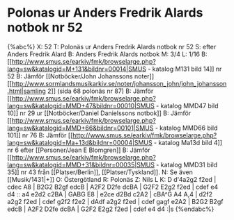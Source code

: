# Polonas ur Anders Fredrik Alards notbok nr 52

{%abc%}
X: 52
T: Polonäs ur Anders Fredrik Alards notbok nr 52
S: efter Anders Fredrik Alard
B: Anders Fredrik Alards notbok
M: 3/4
L: 1/16
B: [[http://www.smus.se/earkiv/fmk/browselarge.php?lang=sw&katalogid=M+131&bildnr=00014|SMUS - katalog M131 bild 14]] nr 52
B: Jämför [[Notböcker/John Johanssons noter]] [[http://www.sormlandsmusikarkiv.se/noter/johansson_john/john_johansson.html|samling 2]] (sida 68 polonäs nr 87)
B: Jämför [[http://www.smus.se/earkiv/fmk/browselarge.php?lang=sw&katalogid=MMD+47&bildnr=00010|SMUS - katalog MMD47 bild 10]] nr 29 ur [[Notböcker/Daniel Danielssons notbok]]
B: Jämför [[http://www.smus.se/earkiv/fmk/browselarge.php?lang=sw&katalogid=MMD+66&bildnr=00101|SMUS - katalog MMD66 bild 101]] nr 76
B: Jämför [[http://www.smus.se/earkiv/fmk/browselarge.php?lang=sw&katalogid=Ma+13d&bildnr=00004|SMUS - katalog Ma13d bild 4]] nr 6 efter [[Personer/Jean E Blomgren]]
B: Jämför [[http://www.smus.se/earkiv/fmk/browselarge.php?lang=sw&katalogid=MMD+31&bildnr=00035|SMUS - katalog MMD31 bild 35]] nr 43 från [[Platser/Berlin]], [[Platser/Tyskland]].
N: Se även [[Musik/1431|+]]
O: Östergötland
R: Polonäs
Z: Nils L
K: D
d'4a2g2 f2ed | cdec A8 | B2G2 B2gf edcB | A2F2 D2fe dcBA | G2F2 E2g2 f2ed | cdef e4 d4 :: 
a4 e2d2 c2BA | GABG E8 | e2ce d2Bd c2A2 | cBA^G A4  A,4  | 
d2f2 a2g2 f2ed | cdef g2f2 f2e2 | dAdf a2g2 f2ed | cdef gagf e2A2 | 
B2G2 B2gf edcB | A2F2 D2fe dcBA | G2F2 E2g2 f2ed | cdef e4 d4 :|s
{%endabc%}
